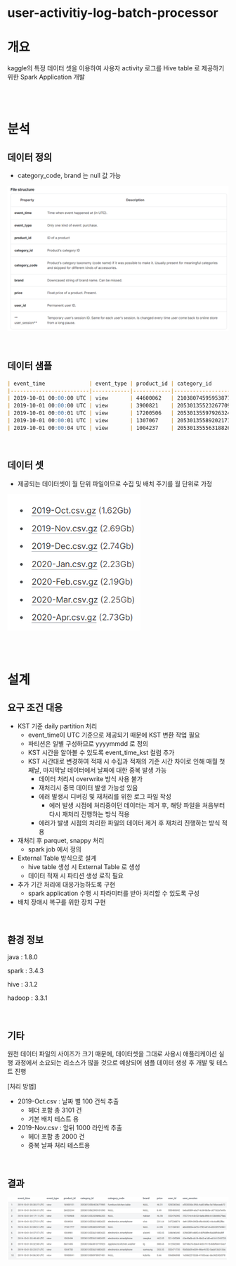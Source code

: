 # user-activitiy-log-batch-processor

# 개요

kaggle의 특정 데이터 셋을 이용하여 사용자 activity 로그를 Hive table 로 제공하기 위한 Spark Application 개발

</br>
</br>

# 분석

## 데이터 정의

- category_code, brand 는 null 값 가능

![DataStructure.png](images/DataStructure.png)

</br>

## 데이터 샘플

```markdown
| event_time              | event_type | product_id | category_id       | category_code               | brand    | price | user_id    | user_session                           |
|-------------------------|------------|------------|-------------------|-----------------------------|----------|-------|------------|----------------------------------------|
| 2019-10-01 00:00:00 UTC | view       | 44600062   | 2103807459595387724 |                             | shiseido | 35.79 | 541312140 | 72d76fde-8bb3-4e00-8c23-a032dfed738c  |
| 2019-10-01 00:00:00 UTC | view       | 3900821    | 2053013552326770905 | appliances.environment.water_heater | aqua     | 33.20 | 554748717 | 9333dfbd-b87a-4708-9857-6336556b0fcc  |
| 2019-10-01 00:00:01 UTC | view       | 17200506   | 2053013559792632471 | furniture.living_room.sofa  |          | 543.10 | 519107250 | 566511c2-e2e3-422b-b695-cf8e6e792ca8  |
| 2019-10-01 00:00:01 UTC | view       | 1307067    | 2053013558920217191 | computers.notebook          | lenovo   | 251.74 | 550050854 | 7c90fc70-0e80-4590-96f3-13c02c18c713  |
| 2019-10-01 00:00:04 UTC | view       | 1004237    | 2053013555631882655 |                             |          | 1081.98 | 535871217 | c6bd7419-2748-4c56-95b4-8cec9ff8b80d  |
```
</br>

## 데이터 셋

- 제공되는 데이터셋이 월 단위 파일이므로 수집 및 배치 주기를 월 단위로 가정

![DataSetList.png](images/DataSetList.png)

</br>
</br>

# 설계

## 요구 조건 대응

- KST 기준 daily partition 처리
    - event_time이 UTC 기준으로 제공되기 때문에 KST 변환 작업 필요
    - 파티션은 일별 구성하므로 yyyymmdd 로 정의
    - KST 시간을 알아볼 수 있도록 event_time_kst 컬럼 추가
    - KST 시간대로 변경하여 적재 시 수집과 적재의 기준 시간 차이로 인해 매월 첫째날, 마지막날 데이터에서 날짜에 대한 중복 발생 가능
        - 데이터 처리시 overwrite 방식 사용 불가
        - 재처리시 중복 데이터 발생 가능성 있음
        - 에러 발생시 디버깅 및 재처리를 위한 로그 파일 작성
            - 에러 발생 시점에 처리중이던 데이터는 제거 후, 해당 파일을 처음부터 다시 재처리 진행하는 방식 적용
        - 에러가 발생 시점의 처리한 파일의 데이터 제거 후 재처리 진행하는 방식 적용
- 재처리 후 parquet, snappy 처리
    - spark job 에서 정의
- External Table 방식으로 설계
    - hive table 생성 시 External Table 로 생성
    - 데이터 적재 시 파티션 생성 로직 필요
- 추가 기간 처리에 대응가능하도록 구현
    - spark application 수행 시 파라미터를 받아 처리할 수 있도록 구성
- 배치 장애시 복구를 위한 장치 구현

</br>

## 환경 정보

java : 1.8.0

spark : 3.4.3

hive : 3.1.2

hadoop : 3.3.1

</br>

## 기타


원천 데이터 파일의 사이즈가 크기 때문에, 데이터셋을 그대로 사용시 애플리케이션 실행 과정에서 소요되는 리소스가 많을 것으로 예상되어 샘플 데이터 생성 후 개발 및 테스트 진행

[처리 방법]

- 2019-Oct.csv : 날짜 별 100 건씩 추출
    - 헤더 포함 총 3101 건
    - 기본 배치 테스트 용
- 2019-Nov.csv : 앞뒤 1000 라인씩 추출
    - 헤더 포함 총 2000 건
    - 중복 날짜 처리 테스트용

</br>

## 결과

![result.png](images/result.png)